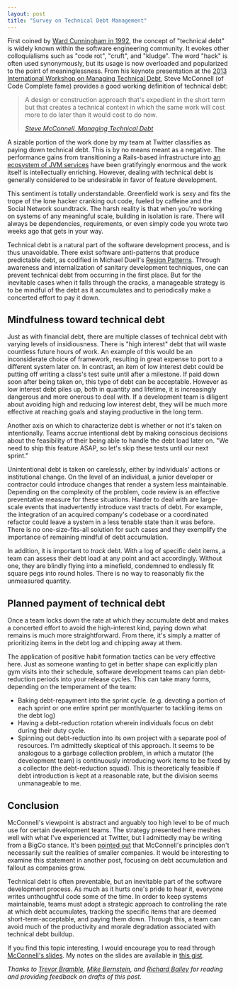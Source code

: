 ```yaml
---
layout: post
title: "Survey on Technical Debt Management"
---
```


First coined by [Ward Cunningham in 1992](http://dl.acm.org/citation.cfm?id=157715), the concept of "technical debt" is widely known within the software engineering community. It evokes other colloquialisms such as "code rot", "cruft", and "kludge". The word "hack" is often used synonymously, but its usage is now overloaded and popularized to the point of meaninglessness. From his keynote presentation at the [2013 International Workshop on Managing Technical Debt](http://www.sei.cmu.edu/community/td2013/program/?location=secondary-nav&source=718317), Steve McConnell (of Code Complete fame) provides a good working definition of technical debt:

<blockquote>
<p>A design or construction approach that's expedient in the short term but that creates a technical context in which the same work will cost more to do later than it would cost to do now.</p>
<cite><a href="http://www.sei.cmu.edu/community/td2013/program/upload/TechnicalDebt-ICSE.pdf">Steve McConnell, <i>Managing Technical Debt</i></a></cite>
</blockquote>

A sizable portion of the work done by my team at Twitter classifies as paying down technical debt. This is by no means meant as a negative. The performance gains from transitioning a Rails-based infrastructure into [an ecosystem of JVM services](http://blog.oskarsson.nu/post/40196324612/the-twitter-stack) have been gratifyingly enormous and the work itself is intellectually enriching. However, dealing with technical debt is generally considered to be undesirable in favor of feature development.

This sentiment is totally understandable. Greenfield work is sexy and fits the trope of the lone hacker cranking out code, fueled by caffeine and the Social Network soundtrack. The harsh reality is that when you're working on systems of any meaningful scale, building in isolation is rare. There will always be dependencies, requirements, or even simply code you wrote two weeks ago that gets in your way.

Technical debt is a natural part of the software development process, and is thus unavoidable. There exist software anti-patterns that produce predictable debt, as codified in Michael Duell's [Resign Patterns](http://www.fsfla.org/~lxoliva/fun/prog/resign-patterns). Through awareness and internalization of sanitary development techniques, one can prevent technical debt from occurring in the first place. But for the inevitable cases when it falls through the cracks, a manageable strategy is to be mindful of the debt as it accumulates and to periodically make a concerted effort to pay it down.

## Mindfulness toward technical debt

Just as with financial debt, there are multiple classes of technical debt with varying levels of insidiousness. There is "high interest" debt that will waste countless future hours of work. An example of this would be an inconsiderate choice of framework, resulting in great expense to port to a different system later on. In contrast, an item of low interest debt could be putting off writing a class's test suite until after a milestone. If paid down soon after being taken on, this type of debt can be acceptable. However as low interest debt piles up, both in quantity and lifetime, it is increasingly dangerous and more onerous to deal with. If a development team is diligent about avoiding high and reducing low interest debt, they will be much more effective at reaching goals and staying productive in the long term.

Another axis on which to characterize debt is whether or not it's taken on intentionally. Teams accrue intentional debt by making conscious decisions about the feasibility of their being able to handle the debt load later on. "We need to ship this feature ASAP, so let's skip these tests until our next sprint."

Unintentional debt is taken on carelessly, either by individuals' actions or institutional change. On the level of an individual, a junior developer or contractor could introduce changes that render a system less maintainable. Depending on the complexity of the problem, code review is an effective preventative measure for these situations. Harder to deal with are large-scale events that inadvertently introduce vast tracts of debt. For example, the integration of an acquired company's codebase or a coordinated refactor could leave a system in a less tenable state than it was before. There is no one-size-fits-all solution for such cases and they exemplify the importance of remaining mindful of debt accumulation.

In addition, it is important to *track* debt. With a log of specific debt items, a team can assess their debt load at any point and act accordingly. Without one, they are blindly flying into a minefield, condemned to endlessly fit square pegs into round holes. There is no way to reasonably fix the unmeasured quantity.

## Planned payment of technical debt

Once a team locks down the rate at which they accumulate debt and makes a concerted effort to avoid the high-interest kind, paying down what remains is much more straightforward. From there, it's simply a matter of prioritizing items in the debt log and chipping away at them.

The application of positive habit formation tactics can be very effective here. Just as someone wanting to get in better shape can explicitly plan gym visits into their schedule, software development teams can plan debt-reduction periods into your release cycles. This can take many forms, depending on the temperament of the team:

* Baking debt-repayment into the sprint cycle. (e.g. devoting a portion of each sprint or one entire sprint per month/quarter to tackling items on the debt log)
* Having a debt-reduction rotation wherein individuals focus on debt during their duty cycle.
* Spinning out debt-reduction into its own project with a separate pool of resources. I'm admittedly skeptical of this approach. It seems to be analogous to a garbage collection problem, in which a mutator (the development team) is continuously introducing work items to be fixed by a collector (the debt-reduction squad). This is theoretically feasible if debt introduction is kept at a reasonable rate, but the division seems unmanageable to me.

## Conclusion

McConnell's viewpoint is abstract and arguably too high level to be of much use for certain development teams. The strategy presented here meshes well with what I've experienced at Twitter, but I admittedly may be writing from a BigCo stance. It's been [pointed out](https://gist.github.com/evnm/30617c34575872d3b60d#comments) that McConnell's principles don't necessarily suit the realities of smaller companies. It would be interesting to examine this statement in another post, focusing on debt accumulation and fallout as companies grow.

Technical debt is often preventable, but an inevitable part of the software development process. As much as it hurts one's pride to hear it, everyone writes unthoughtful code some of the time. In order to keep systems maintainable, teams must adopt a strategic approach to controlling the rate at which debt accumulates, tracking the specific items that are deemed short-term-acceptable, and paying them down. Through this, a team can avoid much of the productivity and morale degradation associated with technical debt buildup.

If you find this topic interesting, I would encourage you to read through [McConnell's slides](http://www.sei.cmu.edu/community/td2013/program/upload/TechnicalDebt-ICSE.pdf). My notes on the slides are available in [this gist](https://gist.github.com/evnm/5695408).

*Thanks to [Trevor Bramble](https://twitter.com/trevorbramble), [Mike Bernstein](https://twitter.com/mrb_bk), and [Richard Bailey](https://twitter.com/falun) for reading and providing feedback on drafts of this post.*
